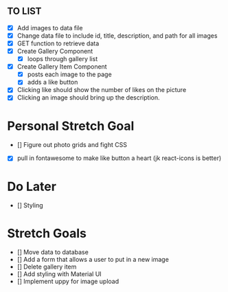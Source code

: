 ## TO LIST

- [x] Add images to data file
- [x] Change data file to include id, title, description, and path for all images
- [x] GET function to retrieve data
- [x] Create Gallery Component
  - [x] loops through gallery list
- [x] Create Gallery Item Component
  - [x] posts each image to the page
  - [x] adds a like button
- [x] Clicking like should show the number of likes on the picture
- [x] Clicking an image should bring up the description.

# Personal Stretch Goal

- [] Figure out photo grids and fight CSS
- [x] pull in fontawesome to make like button a heart (jk react-icons is better)

# Do Later

- [] Styling

# Stretch Goals

- [] Move data to database
- [] Add a form that allows a user to put in a new image
- [] Delete gallery item
- [] Add styling with Material UI
- [] Implement uppy for image upload
